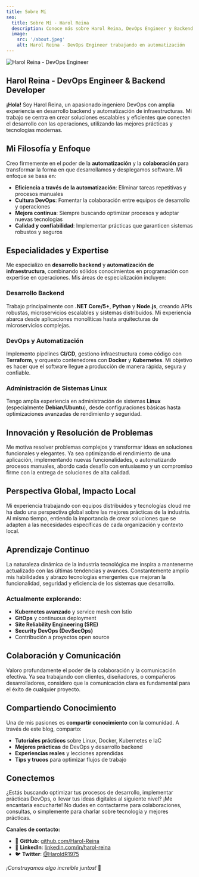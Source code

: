 ```yaml
---
title: Sobre Mí
seo:
  title: Sobre Mí - Harol Reina
  description: Conoce más sobre Harol Reina, DevOps Engineer y Backend Developer especializado en .NET, Python, Linux y automatización. Descubre mi trayectoria profesional y pasión por la tecnología.
  image:
    src: '/about.jpeg'
    alt: Harol Reina - DevOps Engineer trabajando en automatización
---
```


![Harol Reina - DevOps Engineer](/about.jpeg)

## Harol Reina - DevOps Engineer & Backend Developer

**¡Hola!** Soy Harol Reina, un apasionado ingeniero DevOps con amplia experiencia en desarrollo backend y automatización de infraestructuras. Mi trabajo se centra en crear soluciones escalables y eficientes que conecten el desarrollo con las operaciones, utilizando las mejores prácticas y tecnologías modernas.

## Mi Filosofía y Enfoque

Creo firmemente en el poder de la **automatización** y la **colaboración** para transformar la forma en que desarrollamos y desplegamos software. Mi enfoque se basa en:

- **Eficiencia a través de la automatización**: Eliminar tareas repetitivas y procesos manuales
- **Cultura DevOps**: Fomentar la colaboración entre equipos de desarrollo y operaciones
- **Mejora continua**: Siempre buscando optimizar procesos y adoptar nuevas tecnologías
- **Calidad y confiabilidad**: Implementar prácticas que garanticen sistemas robustos y seguros

## Especialidades y Expertise

Me especializo en **desarrollo backend** y **automatización de infraestructura**, combinando sólidos conocimientos en programación con expertise en operaciones. Mis áreas de especialización incluyen:

### **Desarrollo Backend**
Trabajo principalmente con **.NET Core/5+**, **Python** y **Node.js**, creando APIs robustas, microservicios escalables y sistemas distribuidos. Mi experiencia abarca desde aplicaciones monolíticas hasta arquitecturas de microservicios complejas.

### **DevOps y Automatización**
Implemento pipelines **CI/CD**, gestiono infraestructura como código con **Terraform**, y orquesto contenedores con **Docker** y **Kubernetes**. Mi objetivo es hacer que el software llegue a producción de manera rápida, segura y confiable.

### **Administración de Sistemas Linux**
Tengo amplia experiencia en administración de sistemas **Linux** (especialmente **Debian/Ubuntu**), desde configuraciones básicas hasta optimizaciones avanzadas de rendimiento y seguridad.

## Innovación y Resolución de Problemas

Me motiva resolver problemas complejos y transformar ideas en soluciones funcionales y elegantes. Ya sea optimizando el rendimiento de una aplicación, implementando nuevas funcionalidades, o automatizando procesos manuales, abordo cada desafío con entusiasmo y un compromiso firme con la entrega de soluciones de alta calidad.

## Perspectiva Global, Impacto Local

Mi experiencia trabajando con equipos distribuidos y tecnologías cloud me ha dado una perspectiva global sobre las mejores prácticas de la industria. Al mismo tiempo, entiendo la importancia de crear soluciones que se adapten a las necesidades específicas de cada organización y contexto local.

## Aprendizaje Continuo

La naturaleza dinámica de la industria tecnológica me inspira a mantenerme actualizado con las últimas tendencias y avances. Constantemente amplío mis habilidades y abrazo tecnologías emergentes que mejoran la funcionalidad, seguridad y eficiencia de los sistemas que desarrollo.

### Actualmente explorando:
- **Kubernetes avanzado** y service mesh con Istio
- **GitOps** y continuous deployment
- **Site Reliability Engineering (SRE)** 
- **Security DevOps (DevSecOps)**
- Contribución a proyectos open source

## Colaboración y Comunicación

Valoro profundamente el poder de la colaboración y la comunicación efectiva. Ya sea trabajando con clientes, diseñadores, o compañeros desarrolladores, considero que la comunicación clara es fundamental para el éxito de cualquier proyecto.

## Compartiendo Conocimiento

Una de mis pasiones es **compartir conocimiento** con la comunidad. A través de este blog, comparto:
- **Tutoriales prácticos** sobre Linux, Docker, Kubernetes e IaC
- **Mejores prácticas** de DevOps y desarrollo backend
- **Experiencias reales** y lecciones aprendidas
- **Tips y trucos** para optimizar flujos de trabajo

## Conectemos

¿Estás buscando optimizar tus procesos de desarrollo, implementar prácticas DevOps, o llevar tus ideas digitales al siguiente nivel? ¡Me encantaría escucharte! No dudes en contactarme para colaboraciones, consultas, o simplemente para charlar sobre tecnología y mejores prácticas.

**Canales de contacto:**
- 🔗 **GitHub**: [github.com/Harol-Reina](https://github.com/Harol-Reina)
- 💼 **LinkedIn**: [linkedin.com/in/harol-reina](https://linkedin.com/in/harol-reina)
- 🐦 **Twitter**: [@HaroldR1975](https://twitter.com/HaroldR1975)

_¡Construyamos algo increíble juntos!_ 🚀
